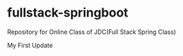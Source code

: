 # fullstack-springboot
Repository for Online Class of JDC(Full Stack Spring Class)

My First Update
